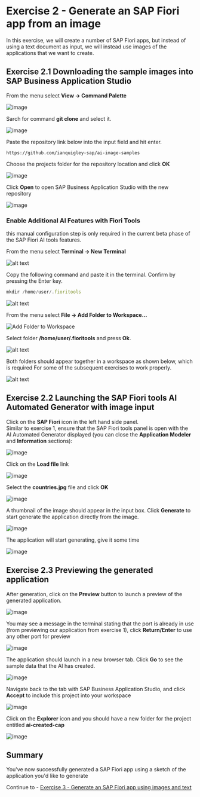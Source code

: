 #  Exercise 2 - Generate an SAP Fiori app from an image

In this exercise, we will create a number of SAP Fiori apps, but instead of using a text document as input, we will instead use images of the applications that we want to create.

## Exercise 2.1 Downloading the sample images into SAP Business Application Studio

From the menu select **View -> Command Palette**

![image](ex2img1.png)

Sarch for command **git clone** and select it.

![image](ex2img2.png)

Paste the repository link below into the input field and hit enter.

```
https://github.com/ianquigley-sap/ai-image-samples
```

Choose the projects folder for the repository location and click **OK**

![image](ex2img3.png)

Click **Open** to open SAP Business Application Studio with the new repository

![image](ex2img4.png)

### Enable Additional AI Features with Fiori Tools

this manual configuration step is only required in the current beta phase of the SAP Fiori AI tools features.

From the menu select **Terminal -> New Terminal**

![alt text](ex2img4a1.png)

Copy the following command and paste it in the terminal. Confirm by pressing the Enter key.

```js
mkdir /home/user/.fioritools
```
![alt text](ex2img4a2.png)

From the menu select **File -> Add Folder to Workspace...**

![Add Folder to Workspace](ex2img4a.png)

Select folder **/home/user/.fioritools** and press **Ok**.

![alt text](ex2img4b.png)

Both folders should appear together in a workspace as shown below, which is required For some of the subsequent exercises to work properly.

![alt text](ex2img4c.png)
## Exercise 2.2 Launching the SAP Fiori tools AI Automated Generator with image input

Click on the **SAP Fiori** icon in the left hand side panel.\
Similar to exercise 1, ensure that the SAP Fiori tools panel is open with the AI Automated Generator displayed (you can close the **Application Modeler** and **Information** sections):

![image](ex2img5.png)

Click on the **Load file** link

![image](ex2img6.png)

Select the **countries.jpg** file and click **OK**

![image](ex2img72.png)

A thumbnail of the image should appear in the input box.  Click **Generate** to start generate the application directly from the image.

![image](ex2img8.png)

The application will start generating, give it some time

![image](ex2img9.png)

## Exercise 2.3 Previewing the generated application

After generation, click on the **Preview** button to launch a preview of the generated application.  

![image](ex2img10.png)

You may see a message in the terminal stating that the port is already in use (from previewing our application from exercise 1), click **Return/Enter** to use any other port for preview

![image](ex2img11.png)

The application should launch in a new browser tab. Click **Go** to see the sample data that the AI has created.

![image](ex2img12.png)

Navigate back to the tab with SAP Business Application Studio, and click **Accept** to include this project into your workspace

![image](ex2img13.png)

Click on the **Explorer** icon and you should have a new folder for the project entitled **ai-created-cap**

![image](ex2img14.png)

## Summary

You've now successfully generated a SAP Fiori app using a sketch of the application you'd like to generate

Continue to - [Exercise 3 - Generate an SAP Fiori app using images and text](../ex3/README.md)
